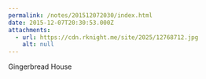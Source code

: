 ```yaml
---
permalink: /notes/201512072030/index.html
date: 2015-12-07T20:30:53.000Z
attachments:
  - url: https://cdn.rknight.me/site/2025/12768712.jpg
    alt: null
---
```


Gingerbread House
